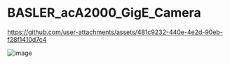 # BASLER_acA2000_GigE_Camera




https://github.com/user-attachments/assets/481c9232-440e-4e2d-90eb-f28f1410d7c4





![image](https://github.com/user-attachments/assets/7abf1870-4641-4fff-ba93-80ce9cb96726)

